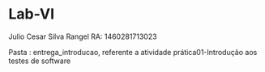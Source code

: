 # Lab-VI

Julio Cesar Silva Rangel
RA: 1460281713023

Pasta : entrega_introducao, referente a atividade prática01-Introdução aos testes de software
